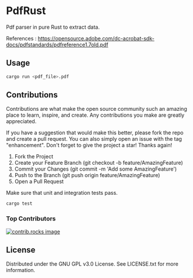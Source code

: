 # PdfRust

Pdf parser in pure Rust to extract data.

References : https://opensource.adobe.com/dc-acrobat-sdk-docs/pdfstandards/pdfreference1.7old.pdf

## Usage

```sh
cargo run <pdf_file>.pdf
```

## Contributions

Contributions are what make the open source community such an amazing place to learn, inspire, and create. Any contributions you make are greatly appreciated.

If you have a suggestion that would make this better, please fork the repo and create a pull request. You can also simply open an issue with the tag "enhancement". Don't forget to give the project a star! Thanks again!

1. Fork the Project
2. Create your Feature Branch (git checkout -b feature/AmazingFeature)
3. Commit your Changes (git commit -m 'Add some AmazingFeature')
4. Push to the Branch (git push origin feature/AmazingFeature)
5. Open a Pull Request

Make sure that unit and integration tests pass.

```sh
cargo test
```

### Top Contributors
<a href="https://github.com/antoineChancel/pdfrust/graphs/contributors">
  <img src="https://contrib.rocks/image?repo=antoineChancel/pdfrust" alt="contrib.rocks image" />
</a>

## License

Distributed under the GNU GPL v3.0 License. See LICENSE.txt for more information.
